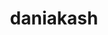 ---
title: daniakash
github: https://github.com/daniakash
mode: dark
transition: 1s
score: 68.0
archetype:
- Minimalistic
---